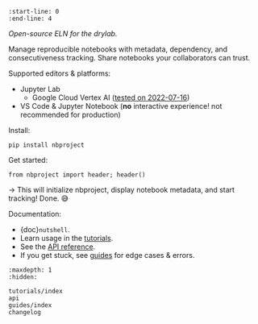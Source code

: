 ```{include} ../README.md
:start-line: 0
:end-line: 4
```

_Open-source ELN for the drylab._

Manage reproducible notebooks with metadata, dependency, and consecutiveness tracking.
Share notebooks your collaborators can trust.

Supported editors & platforms:

- Jupyter Lab
  - Google Cloud Vertex AI ([tested on 2022-07-16](https://github.com/laminlabs/nbproject/issues/170))
- VS Code & Jupyter Notebook (**no** interactive experience! not recommended for production)

Install:

```
pip install nbproject
```

Get started:

```
from nbproject import header; header()
```

→ This will initialize nbproject, display notebook metadata, and start tracking! Done. 😅

Documentation:

- {doc}`nutshell`.
- Learn usage in the [tutorials](tutorials/index).
- See the [API reference](api).
- If you get stuck, see [guides](guides/index) for edge cases & errors.

```{toctree}
:maxdepth: 1
:hidden:

tutorials/index
api
guides/index
changelog
```
